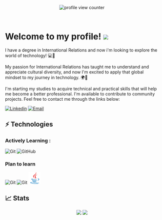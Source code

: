 <p align="center">
    <img src="https://komarev.com/ghpvc/?username=herminions&color=8549fa&style=flat-square&label=PROFILE+VIEWS" alt="profile view counter">
</p> <br>

# Welcome to my profile! <img src="https://raw.githubusercontent.com/aemmadi/aemmadi/master/wave.gif" width="30px">

I have a degree in International Relations and now i'm looking to explore the world of technology! 💻🚀

My passion for International Relations has taught me to understand and appreciate cultural diversity, and now I'm excited to apply that global mindset to my journey in technology. 🌍🤖

I'm starting my studies to acquire technical and practical skills that will help me become a better professional. I'm available to contribute to community projects. Feel free to contact me through the links below:


[![Linkedin](https://img.shields.io/badge/LinkedIn-000?style=for-the-badge&logo=linkedin&logoColor=8549)](https://www.linkedin.com/in/hermescangussu/)
[![Email](https://img.shields.io/badge/GMail-000?style=for-the-badge&logo=Gmail&logoColor=8549)](mailto:hermesfilippi@gmail.com)


## ⚡ Technologies

### Actively Learning :

<p align="left"><img height="40" src="https://user-images.githubusercontent.com/25181517/192108372-f71d70ac-7ae6-4c0d-8395-51d8870c2ef0.png" alt="Git" title="Git" /></a>
<img height="40" src="https://user-images.githubusercontent.com/25181517/192108374-8da61ba1-99ec-41d7-80b8-fb2f7c0a4948.png" alt="GitHub" title="GitHub" /></a>

### Plan to learn

<p align="left"><img height="40" src="https://github.com/jmnote/z-icons/raw/master/svg/javascript.svg" alt="Git" title="Git" /></a>
<img height="40" src="https://raw.githubusercontent.com/jmnote/z-icons/master/svg/python.svg" alt="Git" title="Git" /></a>
<img src="https://raw.githubusercontent.com/devicons/devicon/master/icons/java/java-original.svg" alt="java" width="40" height="40"/> </a> </p> 



## 📈 Stats
<p align="center">
	
  <img width="48%" src="https://github-readme-stats.vercel.app/api?username=herminions&show_icons=true&theme=tokyonight" />
  <img width="48%" src="https://github-readme-streak-stats.herokuapp.com/?user=herminions&theme=tokyonight" />
</p>